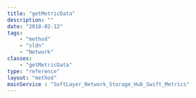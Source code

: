 ```yaml
---
title: "getMetricData"
description: ""
date: "2018-02-12"
tags:
    - "method"
    - "sldn"
    - "Network"
classes:
    - "getMetricData"
type: "reference"
layout: "method"
mainService : "SoftLayer_Network_Storage_Hub_Swift_Metrics"
---
```

